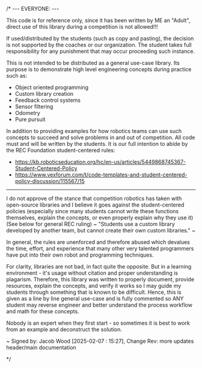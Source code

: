 /* 
--- EVERYONE: ---

This code is for reference only, since it has been written by ME an "Adult", 
direct use of this library during a competition is not allowed!!!

If used/distributed by the students (such as copy and pasting), the decision is not supported by the 
coaches or our organization. The student takes full responsibility for any punishment that may occur 
proceeding such instance.

This is not intended to be distributed as a general use-case library. Its purpose is to demonstrate 
high level engineering concepts during practice such as:
 - Object oriented programming
 - Custom library creation
 - Feedback control systems
 - Sensor filtering
 - Odometry
 - Pure pursuit

In addition to providing examples for how robotics teams can use such concepts to succeed and solve problems in and 
out of competition. All code must and will be written by the students. It is our full intention to abide
by the REC Foundation student-centered rules: 

 - https://kb.roboticseducation.org/hc/en-us/articles/5449868745367-Student-Centered-Policy 
 - https://www.vexforum.com/t/code-templates-and-student-centered-policy-discussion/115567/15
 
-----------------------------------------------------------------------------------------------------------------------------

I do not approve of the stance that competition robotics has taken with open-source libraries and I believe 
it goes against the student-centered policies (especially since many students cannot write these functions themselves, explain the concepts,
or even properly explain why they use it)
(See below for general REC ruling) 
~ "Students use a custom library developed by another team, but cannot create their own custom libraries." ~

In general, the rules are unenforced and therefore abused which devalues the time, effort, and experience that many other very talented programmers have put into 
their own robot and programming techniques.

For clarity, libraries are not bad, in fact quite the opposite. But in a learning environment - it's usage without citation and proper understanding is plagarism.
Therefore, this library was written to properly document, provide resources, explain the concepts, and verify it works so I may guide my students 
through something that is known to be difficult. Hence, this is given as a line by line general use-case and is fully 
commented so ANY student may reverse engineer and better understand the process workflow and math for these concepts. 

Nobody is an expert when they first start - so sometimes it is best to work from an example and deconstruct the solution.

~ Signed by: Jacob Wood [2025-02-07 : 15:27], Change Rev: more updates header/main documentation

*/
